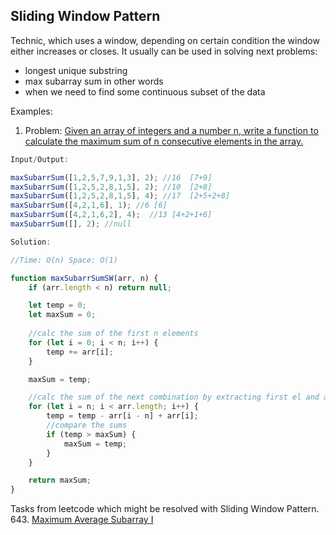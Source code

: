 ## Sliding Window Pattern

Technic, which uses a window, depending on certain condition the window either increases or closes. It usually can be used in solving next problems:

* longest unique substring
* max subarray sum
in other words 
* when we need to find some continuous subset of the data

Examples:

1. Problem: [Given an array of integers and a number n, write a function to calculate the maximum sum of n consecutive elements in the array.](./slidingWindow_maxSubarrSum.js)

```javascript
Input/Output:

maxSubarrSum([1,2,5,7,9,1,3], 2); //16  [7+9]
maxSubarrSum([1,2,5,2,8,1,5], 2); //10  [2+8]
maxSubarrSum([1,2,5,2,8,1,5], 4); //17  [2+5+2+8]
maxSubarrSum([4,2,1,6], 1); //6 [6]
maxSubarrSum([4,2,1,6,2], 4);  //13 [4+2+1+6]
maxSubarrSum([], 2); //null
```

```javascript
Solution:

//Time: O(n) Space: O(1)

function maxSubarrSumSW(arr, n) {
    if (arr.length < n) return null;

    let temp = 0;
    let maxSum = 0;
    
    //calc the sum of the first n elements
    for (let i = 0; i < n; i++) {
        temp += arr[i];
    }

    maxSum = temp;

    //calc the sum of the next combination by extracting first el and adding next el
    for (let i = n; i < arr.length; i++) {
        temp = temp - arr[i - n] + arr[i];
        //compare the sums
        if (temp > maxSum) {
            maxSum = temp;
        }
    }

    return maxSum;
}
```

Tasks from leetcode which might be resolved with Sliding Window Pattern.
643. [Maximum Average Subarray I](https://leetcode.com/problems/maximum-average-subarray-i/)